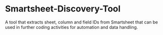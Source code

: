 # Smartsheet-Discovery-Tool
A tool that extracts sheet, column and field IDs from Smartsheet that can be used in further coding activities for automation and data handling.
